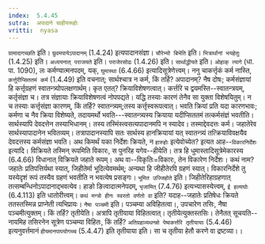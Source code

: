 ```yaml
---
index:  5.4.45
sutra:  अपादाने चाहीयरूहोः
vritti:  nyasa
---
```


`ग्रामादागच्छति` इति। `घ्रुवमपायेऽपादानम्` (1.4.24) इत्यपादानसंज्ञा। `चौरेभ्यो बिभेति` इति। `भित्रार्थानां भयहेतुः` (1.4.25) इति। `अध्ययनात् पराजयते` इति। `पराजेरसोढः` (1.4.26) इति।
`सार्थाद्धीयते` इति। `ओहाक् त्यागे` (धा. पा. 1090), लः कर्मण्यात्मनपदम्, यक्, `घुमास्था` (6.4.66) इत्यादिसूत्रेणेत्त्वम्। ननु चाकर्त्तृकं कर्म नास्ति, `कर्त्तुरीप्सिततमं कर्म` (1.4.49) इति वचनात्; सार्थश्चात्र न कर्म, किं तर्हि? अपादानम्? नैष दोषः; कर्मसंज्ञायां हि कर्त्तृग्रहणं स्वातन्त्र्योपलक्षणार्थम्। कृत एतत्? क्रियाविशेषणत्वात्। कर्त्तरि च द्वयमस्ति--स्वातन्त्रयम्, कर्तृसंज्ञा च। तत्र संज्ञायाः क्रियाविशेषणत्वं नोपपद्यते। यद्धि तस्याः कारणं तेनैव सा युक्ता विशेषयितुम्। न च तस्याः कर्त्तृसंज्ञा कारणम्, किं तर्हि? स्वातन्त्र्यम्;तस्य कर्त्तृस्वरूपत्वात्। भवति क्रियां प्रति यदा कारणभावः; कर्मणा च नैव क्रिया विशेष्यते, तदायमर्थो भवति---स्वातन्त्र्यस्य क्रियाया यदीप्सिततमं तत्कर्मसंज्ञं भवतीति। सार्थस्यापि देवदत्तेन तस्याभिधानम्। तस्य तस्मिंस्त्वसत्यपादानमपि न स्यादेव। तस्माद्देवदत्तः कर्म। जहातेरेव सार्थस्यापादानेन भवितव्यम्। तत्रापादानस्यापि सतः सार्थस्य हानक्रियायां यत् स्वातन्त्र्यं तत्क्रियाविवक्षयैव देवदत्तस्य कर्मसंज्ञा भवति।
अथ किमर्थं यका निर्देशः क्रियते, न `हारुहोः` इत्येवोच्येत? इत्यत आह--`विकारनिर्देशः` इत्यादि। विक्रियते तस्मिन् रूपमिति विकारः, स पुनरिह यगेव--हीयेति। तत्र हि धुमास्तादिसूत्रेमेकारस्य (6.4.66) विधानात् विक्रियते जहाते रूपम्। अथ वा--विकृतिः=विकारः, तेन विकारेण निर्देशः। कथं नाम? जहातेः प्रतिपत्तिर्यथा स्यात्, जिहीतेर्मा भूदित्येवमर्थम्; अन्यथा हि जीहीतेरपि ग्रहणं स्यात्। विकारनिर्देशे तु यस्येदृशं रूपं तस्यैव ग्रहणं भवतीति न भवत्येष प्रसङ्गः। `भूमित उज्जिहोते` इति। जिहीतेरिहाग्रहणात् तत्सम्बन्धिनोऽपादानाद्भवत्येव। हाङो ङित्वादात्मनेपदम्, `भृजामित्` (7.4.76) इत्यभ्यासस्येत्त्वम्, `ई हल्यघोः` (6.4.113) इति धातोरीत्त्वम्।
`कथं मन्त्रो हीनः स्वरतो वर्णतो वा` इति? यदाह--जहातेः प्रतिषेधः क्रियते ततस्तस्मिन्न प्राप्नेती त्यभिप्रायः। `नैषा पञ्चमी` इति। पञ्चम्या अविहितत्वा।, उपचारेण तसिः, नैषा पञ्चमीत्युक्तम्। किं तर्हि? तृतीयेति। अत्रापि तृतीयाया विहितत्वात्। तृतीयेत्युक्तस्तसिः। तेनैतत् सूचयति--नायमिह तसिरनेन सूत्रेण पञ्चम्या विहितः, किं तर्हि? `अतिग्रहाव्यथनक्षे पेष्वकर्त्तरि तृतीयायाः` (5.4.46) इत्यनुवर्त्तमानं `हीयमानपापयोगच्च` (5.4.47) इति तृतीयाया इति। सा च तृतीया हेतौ करणे वा द्रष्टव्या।।


